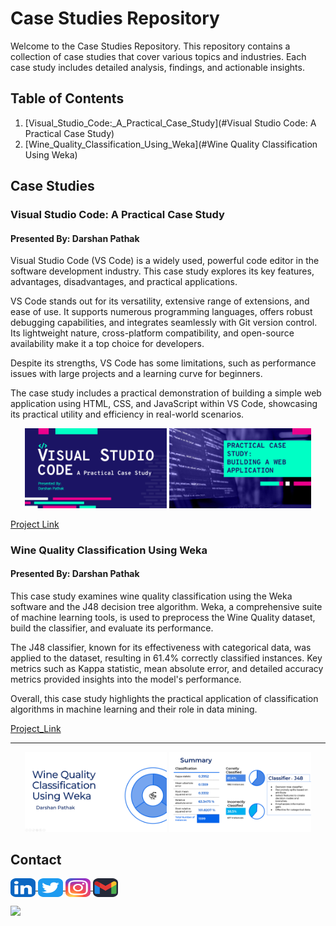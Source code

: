 # Case Studies Repository

Welcome to the Case Studies Repository. This repository contains a collection of case studies that cover various topics and industries. Each case study includes detailed analysis, findings, and actionable insights.

## Table of Contents

1. [Visual_Studio_Code:_A_Practical_Case_Study](#Visual Studio Code: A Practical Case Study)
2. [Wine_Quality_Classification_Using_Weka](#Wine Quality Classification Using Weka)

## Case Studies


### Visual Studio Code: A Practical Case Study

#### Presented By: Darshan Pathak

Visual Studio Code (VS Code) is a widely used, powerful code editor in the software development industry. This case study explores its key features, advantages, disadvantages, and practical applications.

VS Code stands out for its versatility, extensive range of extensions, and ease of use. It supports numerous programming languages, offers robust debugging capabilities, and integrates seamlessly with Git version control. Its lightweight nature, cross-platform compatibility, and open-source availability make it a top choice for developers.

Despite its strengths, VS Code has some limitations, such as performance issues with large projects and a learning curve for beginners.

The case study includes a practical demonstration of building a simple web application using HTML, CSS, and JavaScript within VS Code, showcasing its practical utility and efficiency in real-world scenarios.

<p align="center">
  <img src="VS_Code_Case_Study/screenshot1.png" width="45%">
  <img src="VS_Code_Case_Study/screenshot2.png" width="45%">
</p>

[Project Link]()

### Wine Quality Classification Using Weka

#### Presented By: Darshan Pathak

This case study examines wine quality classification using the Weka software and the J48 decision tree algorithm. Weka, a comprehensive suite of machine learning tools, is used to preprocess the Wine Quality dataset, build the classifier, and evaluate its performance.

The J48 classifier, known for its effectiveness with categorical data, was applied to the dataset, resulting in 61.4% correctly classified instances. Key metrics such as Kappa statistic, mean absolute error, and detailed accuracy metrics provided insights into the model's performance.

Overall, this case study highlights the practical application of classification algorithms in machine learning and their role in data mining.

[Project_Link](link-to-case-study-3)

<hr>

<p align="center">
  <img src="Wine_Quality_Classification_Using_Weka/screenshot1.png" width="45%">
  <img src="Wine_Quality_Classification_Using_Weka/screenshot2.png" width="45%">
</p>

## Contact
<p align="left">
<a href="https://www.linkedin.com/in/pathakdarshan12/" target="blank">
    <img align="center" src="https://github.com/tandpfun/skill-icons/blob/main/icons/LinkedIn.svg" alt="linkedin" height="30" width="40" />
</a>
<a href="https://x.com/_Pathak_Darshan" target="blank">
    <img align="center" src="https://github.com/tandpfun/skill-icons/blob/main/icons/Twitter.svg" alt="twitter" height="30" width="40" />
</a>
<a href="https://www.instagram.com/pathakdarshan12/" target="blank">
    <img align="center" src="https://github.com/tandpfun/skill-icons/blob/main/icons/Instagram.svg" alt="instagram" height="30" width="40" />
</a>
<a href="mailto:pathakdarshan12@gmail.com" target="blank">
    <img align="center" src="https://github.com/tandpfun/skill-icons/blob/main/icons/Gmail-Dark.svg" alt="gmail" height="30" width="40" />
</a>
</p>

![](https://komarev.com/ghpvc/?username=Pathakdarshan12&style=plastic)